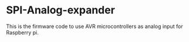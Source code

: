 # SPI-Analog-expander
This is the firmware code to use AVR microcontrollers as analog input for Raspberry pi.  
